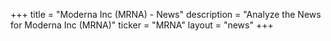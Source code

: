 +++
title = "Moderna Inc (MRNA) - News"
description = "Analyze the News for Moderna Inc (MRNA)"
ticker = "MRNA"
layout = "news"
+++

